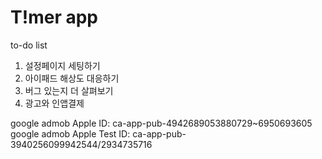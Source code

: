 #  T!mer app

to-do list
1. 설정페이지 세팅하기
2. 아이패드 해상도 대응하기
3. 버그 있는지 더 살펴보기
4. 광고와 인앱결제 

google admob Apple ID: ca-app-pub-4942689053880729~6950693605
google admob Apple Test ID: ca-app-pub-3940256099942544/2934735716
